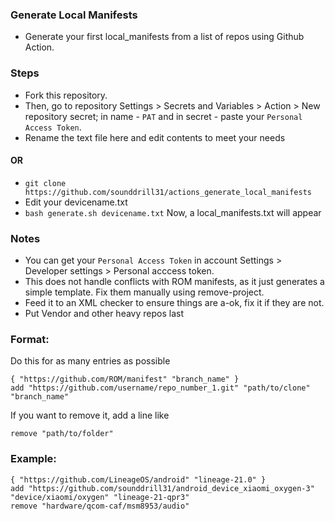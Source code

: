 ### Generate Local Manifests
* Generate your first local_manifests from a list of repos using Github Action.

### Steps
* Fork this repository.
* Then, go to repository Settings > Secrets and Variables > Action > New repository secret; in name - `PAT` and in secret - paste your `Personal Access Token`.
* Rename the text file here and edit contents to meet your needs

#### OR

* `git clone https://github.com/sounddrill31/actions_generate_local_manifests`
* Edit your devicename.txt
* `bash generate.sh devicename.txt`
Now, a local_manifests.txt will appear
### Notes
* You can get your `Personal Access Token` in account Settings > Developer settings > Personal acccess token.
* This does not handle conflicts with ROM manifests, as it just generates a simple template. Fix them manually using remove-project.
* Feed it to an XML checker to ensure things are a-ok, fix it if they are not.
* Put Vendor and other heavy repos last

### Format:
Do this for as many entries as possible
```
{ "https://github.com/ROM/manifest" "branch_name" }
add "https://github.com/username/repo_number_1.git" "path/to/clone" "branch_name"
```

If you want to remove it, add a line like
```
remove "path/to/folder"
```

 ### Example:
```
{ "https://github.com/LineageOS/android" "lineage-21.0" }
add "https://github.com/sounddrill31/android_device_xiaomi_oxygen-3" "device/xiaomi/oxygen" "lineage-21-qpr3"
remove "hardware/qcom-caf/msm8953/audio"
```